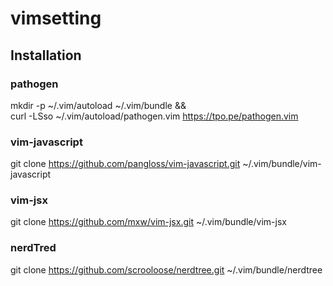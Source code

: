 # vimsetting

## Installation
### pathogen
mkdir -p ~/.vim/autoload ~/.vim/bundle && \
curl -LSso ~/.vim/autoload/pathogen.vim https://tpo.pe/pathogen.vim

### vim-javascript
git clone https://github.com/pangloss/vim-javascript.git ~/.vim/bundle/vim-javascript

### vim-jsx
git clone https://github.com/mxw/vim-jsx.git ~/.vim/bundle/vim-jsx

### nerdTred
git clone https://github.com/scrooloose/nerdtree.git ~/.vim/bundle/nerdtree
